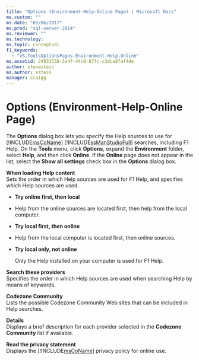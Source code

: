 ```yaml
---
title: "Options (Environment-Help-Online Page) | Microsoft Docs"
ms.custom: ""
ms.date: "03/06/2017"
ms.prod: "sql-server-2014"
ms.reviewer: ""
ms.technology:
ms.topic: conceptual
f1_keywords: 
  - "VS.ToolsOptionsPages.Environment.Help.Online"
ms.assetid: 24933338-3a47-44c0-87fc-c3dca8faf4de
author: stevestein
ms.author: sstein
manager: craigg
---
```

# Options (Environment-Help-Online Page)
  The **Options** dialog box lets you specify the Help sources to use for [!INCLUDE[msCoName](../../includes/msconame-md.md)] [!INCLUDE[ssManStudioFull](../../includes/ssmanstudiofull-md.md)] searches, including F1 Help. On the **Tools** menu, click **Options**, expand the **Environment** folder, select **Help**, and then click **Online**. If the **Online** page does not appear in the list, select the **Show all settings** check box in the **Options** dialog box.  
  
 **When loading Help content**  
 Sets the order in which Help sources are used for F1 Help, and specifies which Help sources are used.  
  
-   **Try online first, then local**  
  
-   Help from the online sources are located first, then help from the local computer.  
  
-   **Try local first, then online**  
  
-   Help from the local computer is located first, then online sources.  
  
-   **Try local only, not online**  
  
     Only the Help installed on your computer is used for F1 Help.  
  
 **Search  these providers**  
 Specifies the order in which Help sources are used when searching Help by means of keywords.  
  
 **Codezone Community**  
 Lists the possible Codezone Community Web sites that can be included in Help searches.  
  
 **Details**  
 Displays a brief description for each provider selected in the **Codezone Community** list if available.  
  
 **Read the privacy statement**  
 Displays the [!INCLUDE[msCoName](../../includes/msconame-md.md)] privacy policy for online use.  
  
  
